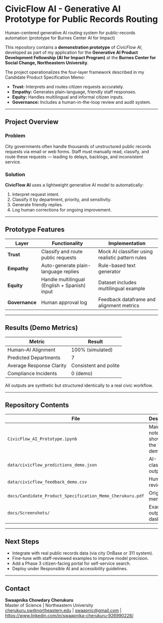 # CivicFlow AI - Generative AI Prototype for Public Records Routing

Human-centered generative AI routing system for public-records automation (prototype for Burnes Center AI for Impact)

This repository contains a **demonstration prototype** of *CivicFlow AI*, developed as part of my application for the **Generative AI Product Development Fellowship (AI for Impact Program)** at the **Burnes Center for Social Change, Northeastern University**.

The project operationalizes the four-layer framework described in my Candidate Product Specification Memo:
- **Trust:** Interprets and routes citizen requests accurately.
- **Empathy:** Generates plain-language, friendly staff responses.
- **Equity:** Handles multilingual and informal citizen inputs.
- **Governance:** Includes a human-in-the-loop review and audit system.

---

## Project Overview

### Problem
City governments often handle thousands of unstructured public records requests via email or web forms. Staff must manually read, classify, and route these requests — leading to delays, backlogs, and inconsistent service.

### Solution
**CivicFlow AI** uses a lightweight generative AI model to automatically:
1. Interpret request intent.
2. Classify it by department, priority, and sensitivity.
3. Generate friendly replies.
4. Log human corrections for ongoing improvement.

---

## Prototype Features

| Layer | Functionality | Implementation |
|-------|----------------|----------------|
| **Trust** | Classify and route public requests | Mock AI classifier using realistic pattern rules |
| **Empathy** | Auto-generate plain-language replies | Rule-based text generator |
| **Equity** | Handle multilingual (English + Spanish) input | Dataset includes multilingual example |
| **Governance** | Human approval log | Feedback dataframe and alignment metrics |

---

## Results (Demo Metrics)

| Metric | Result |
|---------|---------|
| Human–AI Alignment | 100% (simulated) |
| Predicted Departments | 7 |
| Average Response Clarity | Consistent and polite |
| Compliance Incidents | 0 (demo) |

All outputs are synthetic but structured identically to a real civic workflow.

---

## Repository Contents

| File | Description |
|------|--------------|
| `CivicFlow_AI_Prototype.ipynb` | Main notebook showing the full demo |
| `data/civicflow_predictions_demo.json` | AI-classified outputs |
| `data/civicflow_feedback_demo.csv` | Human review log |
| `docs/Candidate_Product_Specification_Memo_Cherukuru.pdf` | Original memo |
| `docs/Screenshots/` | Example outputs and dashboards |

---

## Next Steps

- Integrate with real public records data (via city OnBase or 311 system).
- Fine-tune with staff-reviewed examples to improve model precision.
- Add a Phase 3 citizen-facing portal for self-service search.
- Deploy under Responsible AI and accessibility guidelines.

---

## Contact

**Swaapnika Chowdary Cherukuru**  
Master of Science | Northeastern University  
cherukuru.sw@northeastern.edu | swaapnic@gmail.com
| https://www.linkedin.com/in/swaapnika-cherukuru-926990228/

